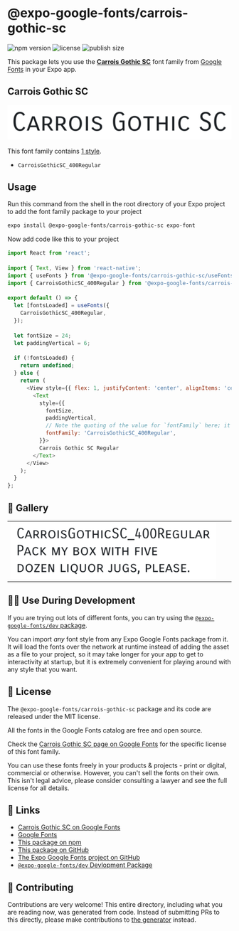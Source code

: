 # @expo-google-fonts/carrois-gothic-sc

![npm version](https://flat.badgen.net/npm/v/@expo-google-fonts/carrois-gothic-sc)
![license](https://flat.badgen.net/github/license/expo/google-fonts)
![publish size](https://flat.badgen.net/packagephobia/install/@expo-google-fonts/carrois-gothic-sc)

This package lets you use the [**Carrois Gothic SC**](https://fonts.google.com/specimen/Carrois+Gothic+SC) font family from [Google Fonts](https://fonts.google.com/) in your Expo app.

## Carrois Gothic SC

![Carrois Gothic SC](./font-family.png)

This font family contains [1 style](#-gallery).

- `CarroisGothicSC_400Regular`

## Usage

Run this command from the shell in the root directory of your Expo project to add the font family package to your project
```sh
expo install @expo-google-fonts/carrois-gothic-sc expo-font
```

Now add code like this to your project
```js
import React from 'react';

import { Text, View } from 'react-native';
import { useFonts } from '@expo-google-fonts/carrois-gothic-sc/useFonts';
import { CarroisGothicSC_400Regular } from '@expo-google-fonts/carrois-gothic-sc/400Regular';

export default () => {
  let [fontsLoaded] = useFonts({
    CarroisGothicSC_400Regular,
  });

  let fontSize = 24;
  let paddingVertical = 6;

  if (!fontsLoaded) {
    return undefined;
  } else {
    return (
      <View style={{ flex: 1, justifyContent: 'center', alignItems: 'center' }}>
        <Text
          style={{
            fontSize,
            paddingVertical,
            // Note the quoting of the value for `fontFamily` here; it expects a string!
            fontFamily: 'CarroisGothicSC_400Regular',
          }}>
          Carrois Gothic SC Regular
        </Text>
      </View>
    );
  }
};

```

## 🔡 Gallery


||||
|-|-|-|
|![CarroisGothicSC_400Regular](.//400Regular/CarroisGothicSC_400Regular.ttf.png)||||


## 👩‍💻 Use During Development

If you are trying out lots of different fonts, you can try using the [`@expo-google-fonts/dev` package](https://github.com/freeboub/google-fonts/tree/master/font-packages/dev#readme).

You can import *any* font style from any Expo Google Fonts package from it. It will load the fonts
over the network at runtime instead of adding the asset as a file to your project, so it may take longer
for your app to get to interactivity at startup, but it is extremely convenient
for playing around with any style that you want.

## 📖 License

The `@expo-google-fonts/carrois-gothic-sc` package and its code are released under the MIT license.

All the fonts in the Google Fonts catalog are free and open source.

Check the [Carrois Gothic SC page on Google Fonts](https://fonts.google.com/specimen/Carrois+Gothic+SC) for the specific license of this font family.

You can use these fonts freely in your products & projects - print or digital, commercial or otherwise. However, you can't sell the fonts on their own. This isn't legal advice, please consider consulting a lawyer and see the full license for all details.

## 🔗 Links

- [Carrois Gothic SC on Google Fonts](https://fonts.google.com/specimen/Carrois+Gothic+SC)
- [Google Fonts](https://fonts.google.com/)
- [This package on npm](https://www.npmjs.com/package/@expo-google-fonts/carrois-gothic-sc)
- [This package on GitHub](https://github.com/freeboub/google-fonts/tree/master/font-packages/carrois-gothic-sc)
- [The Expo Google Fonts project on GitHub](https://github.com/freeboub/google-fonts)
- [`@expo-google-fonts/dev` Devlopment Package](https://github.com/freeboub/google-fonts/tree/master/font-packages/dev)

## 🤝 Contributing

Contributions are very welcome! This entire directory, including what you are reading now, was generated from code. Instead of submitting PRs to this directly, please make contributions to [the generator](https://github.com/freeboub/google-fonts/tree/master/packages/generator) instead.
